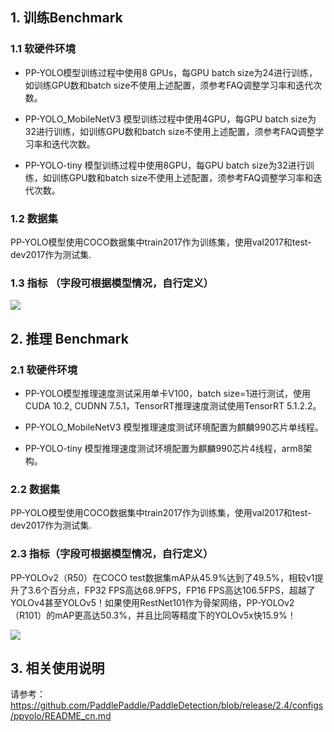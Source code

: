 ## 1. 训练Benchmark

### 1.1 软硬件环境

* PP-YOLO模型训练过程中使用8 GPUs，每GPU batch size为24进行训练，如训练GPU数和batch size不使用上述配置，须参考FAQ调整学习率和迭代次数。

* PP-YOLO_MobileNetV3 模型训练过程中使用4GPU，每GPU batch size为32进行训练，如训练GPU数和batch size不使用上述配置，须参考FAQ调整学习率和迭代次数。

* PP-YOLO-tiny 模型训练过程中使用8GPU，每GPU batch size为32进行训练，如训练GPU数和batch size不使用上述配置，须参考FAQ调整学习率和迭代次数。

### 1.2 数据集
PP-YOLO模型使用COCO数据集中train2017作为训练集，使用val2017和test-dev2017作为测试集.

### 1.3 指标 （字段可根据模型情况，自行定义）

![](https://ai-studio-static-online.cdn.bcebos.com/3508f4a4e86b4c6f9bff9527f371b64a9210033a43ed444b96551f89aa66d898)



## 2. 推理 Benchmark

### 2.1 软硬件环境

* PP-YOLO模型推理速度测试采用单卡V100，batch size=1进行测试，使用CUDA 10.2, CUDNN 7.5.1，TensorRT推理速度测试使用TensorRT 5.1.2.2。

* PP-YOLO_MobileNetV3 模型推理速度测试环境配置为麒麟990芯片单线程。

* PP-YOLO-tiny 模型推理速度测试环境配置为麒麟990芯片4线程，arm8架构。

### 2.2 数据集
PP-YOLO模型使用COCO数据集中train2017作为训练集，使用val2017和test-dev2017作为测试集.

### 2.3 指标（字段可根据模型情况，自行定义）

PP-YOLOv2（R50）在COCO test数据集mAP从45.9%达到了49.5%，相较v1提升了3.6个百分点，FP32 FPS高达68.9FPS，FP16 FPS高达106.5FPS，超越了YOLOv4甚至YOLOv5！如果使用RestNet101作为骨架网络，PP-YOLOv2（R101）的mAP更高达50.3%，并且比同等精度下的YOLOv5x快15.9%！




![](https://raw.githubusercontent.com/PaddlePaddle/PaddleDetection/release/2.4/docs/images/ppyolo_map_fps.png)

## 3. 相关使用说明
请参考：https://github.com/PaddlePaddle/PaddleDetection/blob/release/2.4/configs/ppyolo/README_cn.md
